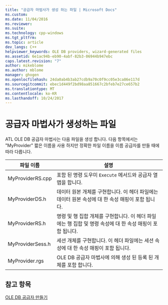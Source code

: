 ```yaml
---
title: "공급자 마법사가 생성 하는 파일 | Microsoft Docs"
ms.custom: 
ms.date: 11/04/2016
ms.reviewer: 
ms.suite: 
ms.technology: cpp-windows
ms.tgt_pltfrm: 
ms.topic: article
dev_langs: C++
helpviewer_keywords: OLE DB providers, wizard-generated files
ms.assetid: 6e1ac94b-eb90-4abf-82b3-06944b947ebc
caps.latest.revision: "7"
author: mikeblome
ms.author: mblome
manager: ghogen
ms.openlocfilehash: 24da0ab4b3ab27cdb9a70c0f9cc05e3ca86e117d
ms.sourcegitcommit: ebec1d449f2bd98aa851667c2bfeb7e27ce657b2
ms.translationtype: MT
ms.contentlocale: ko-KR
ms.lasthandoff: 10/24/2017
---
```

# <a name="provider-wizard-generated-files"></a>공급자 마법사가 생성하는 파일
ATL OLE DB 공급자 마법사는 다음 파일을 생성 합니다. 다음 항목에서는 "MyProvider" 짧은 이름을 사용 하지만 정확한 파일 이름을 이름 공급자를 만들 때에 따라 다릅니다.  
  
|파일 이름|설명|  
|---------------|-----------------|  
|MyProviderRS.cpp|포함 된 명령 도우미 `Execute` 메서드와 공급자 열 맵을 합니다.|  
|MyProviderDS.h|데이터 원본 개체를 구현합니다. 이 헤더 파일에는 데이터 원본 속성에 대 한 속성 매핑이 포함 됩니다.|  
|MyProviderRS.h|명령 및 행 집합 개체를 구현합니다. 이 헤더 파일에는 행 집합 및 명령 속성에 대 한 속성 매핑이 포함 됩니다.|  
|MyProviderSess.h|세션 개체를 구현합니다. 이 헤더 파일에는 세션 속성에 대 한 속성 매핑이 포함 됩니다.|  
|MyProvider.rgs|OLE DB 공급자 마법사에 의해 생성 된 등록 된 개체를 포함 합니다.|  
  
## <a name="see-also"></a>참고 항목  
 [OLE DB 공급자 만들기](../../data/oledb/creating-an-ole-db-provider.md)